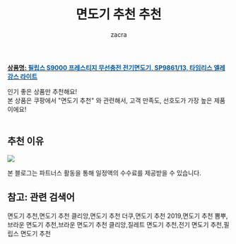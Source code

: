 ﻿---
layout: post
title:  "면도기 추천 추천"
author: zacra
categories: [ 아이템 ]
tags: [면도기 추천,면도기 추천 클리앙,면도기 추천 더쿠,면도기 추천 2019,면도기 추천 뽐뿌,브라운 면도기 추천,브라운 면도기 추천 클리앙,질레트 면도기 추천,전기 면도기 추천,필립스 면도기 추천]
image: https://static.coupangcdn.com/image/retail/images/696148702340686-4b50f954-ee8a-40e5-a4a7-754218f22d1b.jpg 
description: "쿠팡에서 면도기 추천 관련 상품으로 가장 고객 선호도가 높은 제품 중 하나입니다."
rating: 4.5
---

<a href="https://link.coupang.com/re/AFFSDP?lptag=AF8407795&pageKey=1524300804&itemId=2615406405&vendorItemId=70606450230&traceid=V0-153-9f258977eb39e431"><b>상품명: <font color='#01579B'>필립스 S9000 프레스티지 무선충전 전기면도기, SP9861/13, 타임리스 엘레강스 라이트</font></b></a>

인기 좋은 상품만 추천해요!<br/>
본 상품은 쿠팡에서 "면도기 추천" 와 관련해서, 고객 만족도, 선호도가 가장 높은 제품이에요!<br/><br/>


## 추천 이유 

<a href="https://link.coupang.com/re/AFFSDP?lptag=AF8407795&pageKey=1524300804&itemId=2615406405&vendorItemId=70606450230&traceid=V0-153-9f258977eb39e431"><img src="https://thumbnail7.coupangcdn.com/thumbnails/remote/q89/image/retail/images/597844924291838-5d1564c3-29ba-428f-948d-26132eb2a113.jpg"></a> 

본 블로그는 파트너스 활동을 통해 일정액의 수수료를 제공받을 수 있습니다.

## 참고: 관련 검색어    
면도기 추천,면도기 추천 클리앙,면도기 추천 더쿠,면도기 추천 2019,면도기 추천 뽐뿌,브라운 면도기 추천,브라운 면도기 추천 클리앙,질레트 면도기 추천,전기 면도기 추천,필립스 면도기 추천